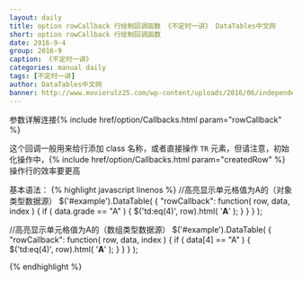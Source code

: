 ```yaml
---
layout: daily
title: option rowCallback 行绘制回调函数 《不定时一讲》 DataTables中文网
short: option rowCallback 行绘制回调函数
date: 2016-9-4
group: 2016-9
caption: 《不定时一讲》
categories: manual daily
tags: [不定时一讲]
author: DataTables中文网
banner: http://www.movierulz25.com/wp-content/uploads/2016/06/independence_day_resurgence_ver14_xlg-1200x558.jpg
---
```

参数详解连接{% include href/option/Callbacks.html param="rowCallback" %}

这个回调一般用来给行添加 class 名称，或者直接操作 `TR` 元素，但请注意，初始化操作中，{% include href/option/Callbacks.html param="createdRow" %}操作行的效率要更高
<!--more-->

基本语法：
{% highlight javascript linenos %}
//高亮显示单元格值为A的（对象类型数据源）
$('#example').DataTable( {
  "rowCallback": function( row, data, index ) {
    if ( data.grade == "A" ) {
      $('td:eq(4)', row).html( '<b>A</b>' );
    }
  }
} );

//高亮显示单元格值为A的（数组类型数据源）
$('#example').DataTable( {
  "rowCallback": function( row, data, index ) {
    if ( data[4] == "A" ) {
      $('td:eq(4)', row).html( '<b>A</b>' );
    }
  }
} );

{% endhighlight %}
